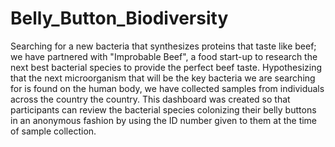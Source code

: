 # Belly_Button_Biodiversity



Searching for a new bacteria that synthesizes proteins that taste like beef; we have partnered with "Improbable Beef", a food start-up to research the next best bacterial species to provide the perfect beef taste. Hypothesizing that the next microorganism that will be the key bacteria we are searching for is found on the human body, we have collected samples from individuals across the country the country. This dashboard was created so that participants can review the bacterial species colonizing their belly buttons in an anonymous fashion by using the ID number given to them at the time of sample collection.